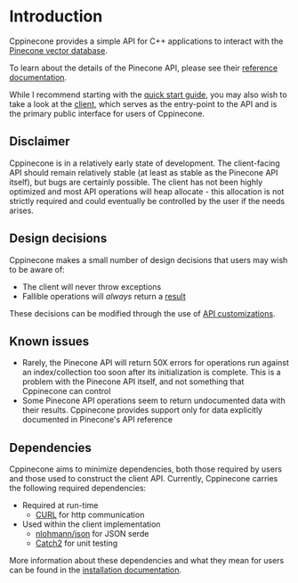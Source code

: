 # Introduction

Cppinecone provides a simple API for C++ applications to interact with the [Pinecone vector database](https://pinecone.io).

To learn about the details of the Pinecone API, please see their [reference
documentation](https://docs.pinecone.io/reference/).

While I recommend starting with the [quick start guide](./quickstart.md), you may also wish to take a look at the
[client](./doxygen/html/structpinecone_1_1pinecone__client.html), which serves as the entry-point to the API and is the
primary public interface for users of Cppinecone.

## Disclaimer

Cppinecone is in a relatively early state of development. The client-facing API should remain relatively stable (at
least as stable as the Pinecone API itself), but bugs are certainly possible. The client has not been highly optimized
and most API operations will heap allocate - this allocation is not strictly required and could eventually be controlled
by the user if the needs arises.

## Design decisions

Cppinecone makes a small number of design decisions that users may wish to be aware of:

* The client will never throw exceptions
* Fallible operations will _always_ return a
  [result](http://localhost:8000/doxygen/html/structpinecone_1_1util_1_1result.html)

These decisions can be modified through the use of [API customizations](./customization.md).

## Known issues

* Rarely, the Pinecone API will return 50X errors for operations run against an index/collection too soon after its
  initialization is complete. This is a problem with the Pinecone API itself, and not something that Cppinecone can
  control
* Some Pinecone API operations seem to return undocumented data with their results. Cppinecone provides support only for
  data explicitly documented in Pinecone's API reference

## Dependencies

Cppinecone aims to minimize dependencies, both those required by users and those used to construct the client API.
Currently, Cppinecone carries the following required dependencies:

* Required at run-time
    * [CURL](https://curl.se/docs/) for http communication
* Used within the client implementation
    * [nlohmann/json](https://github.com/nlohmann/json) for JSON serde
    * [Catch2](https://github.com/catchorg/Catch2) for unit testing

More information about these dependencies and what they mean for users can be found in the [installation documentation](./installation.md).
